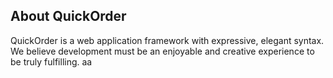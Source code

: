 ## About QuickOrder

QuickOrder is a web application framework with expressive, elegant syntax. We believe development must be an enjoyable and creative experience to be truly fulfilling.
aa
